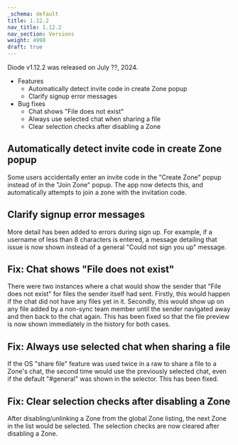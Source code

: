 ```yaml
---
_schema: default
title: 1.12.2
nav_title: 1.12.2
nav_section: Versions
weight: 4998
draft: true
---
```

Diode v1.12.2 was released on July ??, 2024.

* Features
  * Automatically detect invite code in create Zone popup
  * Clarify signup error messages
* Bug fixes
  * Chat shows "File does not exist"
  * Always use selected chat when sharing a file
  * Clear selection checks after disabling a Zone

## Automatically detect invite code in create Zone popup

Some users accidentally enter an invite code in the "Create Zone" popup instead of in the "Join Zone" popup.  The app now detects this, and automatically attempts to join a zone with the invitation code.

## Clarify signup error messages

More detail has been added to errors during sign up.  For example, if a username of less than 8 characters is entered, a message detailing that issue is now shown instead of a general "Could not sign you up" message.

## Fix: Chat shows "File does not exist"

There were two instances where a chat would show the sender that "File does not exist" for files the sender itself had sent. Firstly, this would happen if the chat did not have any files yet in it. Secondly, this would show up on any file added by a non-sync team member until the sender navigated away and then back to the chat again.  This has been fixed so that the file preview is now shown immediately in the history for both cases.

## Fix: Always use selected chat when sharing a file

If the OS "share file" feature was used twice in a raw to share a file to a Zone's chat, the second time would use the previously selected chat, even if the default "#general" was shown in the selector.  This has been fixed.

## Fix: Clear selection checks after disabling a Zone

After disabling/unlinking a Zone from the global Zone listing, the next Zone in the list would be selected.  The selection checks are now cleared after disabling a Zone.